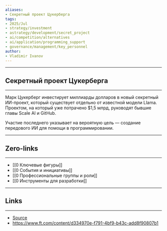 ```yaml
---
aliases: 
- Секретный проект Цукерберга 
tags:
- 2025/Jul
- strategy/investment
- astrategy/development/secret_project
- ai/competition/alternatives
- ai/application/programming_support
- governance/management/key_personnel
author:
- Vladimir Ivanov
---
```

-----
##  Секретный проект Цукерберга 
-----
Марк Цукерберг инвестирует миллиарды долларов в новый секретный ИИ-проект, который существует отдельно от известной модели Llama. Проектом, на который уже потрачено $1,5 млрд, руководят бывшие главы Scale AI и GitHub. 

Участие последнего указывает на вероятную цель — создание передового ИИ для помощи в программировании.

---
## Zero-links
---
- [[0 Ключевые фигуры]]
- [[0 События и инициативы]]
- [[0 Профессиональные группы и роли]]
- [[0 Инструменты для разработки]]

---
## Links
---
- [Source](https://t.me/c/1467914348/73004)
- https://www.ft.com/content/d334970e-f791-4bf9-b43c-add8f90807b1